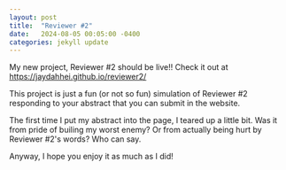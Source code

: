 ```yaml
---
layout: post
title:  "Reviewer #2"
date:   2024-08-05 00:05:00 -0400
categories: jekyll update
---
```


My new project, Reviewer #2 should be live!! Check it out at https://jaydahhei.github.io/reviewer2/

This project is just a fun (or not so fun) simulation of Reviewer #2 responding to your abstract that you can submit in the website. 

The first time I put my abstract into the page, I teared up a little bit. Was it from pride of builing my worst enemy? Or from actually being hurt by Reviewer #2's words? Who can say.

Anyway, I hope you enjoy it as much as I did!